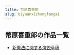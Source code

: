 ```yaml
---
title: 幣原喜重郎
slug: biyuanxizhonglanga1
---
```


## 幣原喜重郎の作品一覧

- [新憲法に関する演説草稿](xinxianfaniguansuruyanshuocaogao31)
